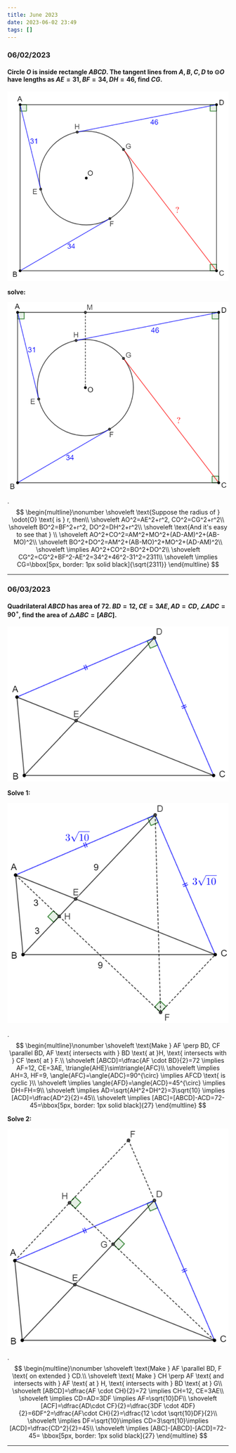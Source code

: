 ```yaml
---
title: June 2023
date: 2023-06-02 23:49
tags: []
---
```


### 06/02/2023

#### Circle $O$ is inside rectangle $ABCD$. The tangent lines from $A,B,C,D$  to $\odot{O}$ have lengths as $AE=31, BF=34, DH=46$, find $CG$.

![image-20230602235041540](/assets/images/2023/image-20230602235041540.png)

**solve:**

![image-20230603000511529](/assets/images/2023/image-20230603000511529.png)

.
$$
\begin{multline}\nonumber
\shoveleft \text{Suppose the radius of } \odot{O} \text{ is } r, then\\
\shoveleft AO^2=AE^2+r^2, CO^2=CG^2+r^2\\
\shoveleft BO^2=BF^2+r^2, DO^2=DH^2+r^2\\
\shoveleft \text{And it's easy to see that } \\
\shoveleft AO^2+CO^2=AM^2+MO^2+(AD-AM)^2+(AB-MO)^2\\
\shoveleft BO^2+DO^2=AM^2+(AB-MO)^2+MO^2+(AD-AM)^2\\
\shoveleft \implies AO^2+CO^2=BO^2+DO^2\\
\shoveleft CG^2=CG^2+BF^2-AE^2=34^2+46^2-31^2=2311\\
\shoveleft \implies CG=\bbox[5px, border: 1px solid black]{\sqrt{2311}}
\end{multline}
$$

---

### 06/03/2023

#### Quadrilateral $ABCD$ has area of $72$. $BD=12, CE=3AE, AD=CD, \angle{ADC}=90^{\circ}$, find the area of $\triangle{ABC}=[ABC]$.

![image-20230605035210173](/assets/images/2023/image-20230605035210173.png)

**Solve 1:**

![image-20230605033856649](/assets/images/2023/image-20230605033856649.png)

.
$$
\begin{multline}\nonumber
\shoveleft \text{Make } AF \perp BD, CF \parallel BD, AF \text{ intersects with } BD \text{ at }H, \text{ intersects with } CF \text{ at } F.\\
\shoveleft [ABCD]=\dfrac{AF \cdot BD}{2}=72 \implies AF=12, CE=3AE, \triangle{AHE}\sim\triangle{AFC}\\
\shoveleft \implies AH=3, HF=9, \angle{AFC}=\angle{ADC}=90^{\circ} \implies AFCD \text{ is cyclic }\\
\shoveleft \implies \angle{AFD}=\angle{ACD}=45^{\circ} \implies DH=FH=9\\
\shoveleft \implies AD=\sqrt{AH^2+DH^2}=3\sqrt{10} \implies [ACD]=\dfrac{AD^2}{2}=45\\
\shoveleft \implies [ABC]=[ABCD]-ACD=72-45=\bbox[5px, border: 1px solid black]{27}
\end{multline}
$$

**Solve 2:**

![image-20230605134129366](/assets/images/2023/image-20230605134129366.png)

.
$$
\begin{multline}\nonumber
\shoveleft \text{Make } AF \parallel BD, F \text{ on extended } CD.\\
\shoveleft \text{ Make } CH \perp AF \text{ and intersects with } AF \text{ at } H, \text{ intersects with } BD \text{ at } G\\
\shoveleft [ABCD]=\dfrac{AF \cdot CH}{2}=72 \implies CH=12, CE=3AE\\
\shoveleft \implies CD=AD=3DF \implies AF=\sqrt{10}DF\\
\shoveleft [ACF]=\dfrac{AD\cdot CF}{2}=\dfrac{3DF \cdot 4DF}{2}=6DF^2=\dfrac{AF\cdot CH}{2}=\dfrac{12 \cdot \sqrt{10}DF}{2}\\
\shoveleft \implies DF=\sqrt{10}\implies CD=3\sqrt{10}\implies [ACD]=\dfrac{CD^2}{2}=45\\
\shoveleft \implies [ABC]-[ABCD]-[ACD]=72-45=  \bbox[5px, border: 1px solid black]{27}
\end{multline}
$$

---
